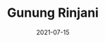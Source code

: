 ---
layout: post
title: "Gunung Rinjani"
description: ""
location: 'Lombok'
province: 'Nusa Tenggara Barat'
mdpl: 3727
picture: '/images/adventure/rinjani/20210529_103137.jpg'
hikingdate: 'mei 2021'
nfi: false
date: 2021-07-15
summit: true
categories: 'hiking'
inreview: true
tags: [7summits, adventure, rinjani]
permalink: /rinjani
comments: true
share: true
hidden: true
---